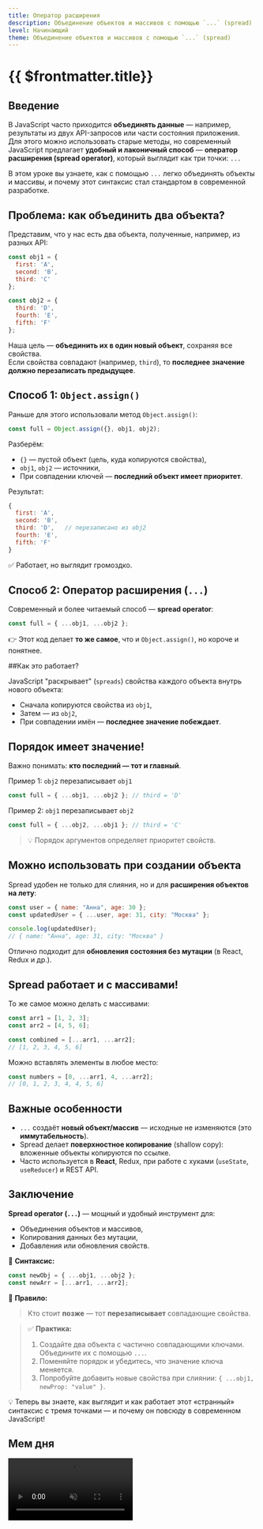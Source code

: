 ```yaml
---
title: Оператор расширения
description: Объединение объектов и массивов с помощью `...` (spread)
level: Начинающий
theme: Объединение объектов и массивов с помощью `...` (spread)
---
```


# {{ $frontmatter.title}}

<ModernJsMeta :level="$frontmatter.level" :theme="$frontmatter.theme"/>

## Введение

В JavaScript часто приходится **объединять данные** — например, результаты из двух API-запросов или части состояния приложения.  
Для этого можно использовать старые методы, но современный JavaScript предлагает **удобный и лаконичный способ** — **оператор расширения (spread operator)**, который выглядит как три точки: `...`

В этом уроке вы узнаете, как с помощью `...` легко объединять объекты и массивы, и почему этот синтаксис стал стандартом в современной разработке.

## Проблема: как объединить два объекта?

Представим, что у нас есть два объекта, полученные, например, из разных API:

```javascript
const obj1 = {
  first: 'A',
  second: 'B',
  third: 'C'
};

const obj2 = {
  third: 'D',
  fourth: 'E',
  fifth: 'F'
};
```

Наша цель — **объединить их в один новый объект**, сохраняя все свойства.  
Если свойства совпадают (например, `third`), то **последнее значение должно перезаписать предыдущее**.

## Способ 1: `Object.assign()`

Раньше для этого использовали метод `Object.assign()`:

```javascript
const full = Object.assign({}, obj1, obj2);
```

Разберём:
- `{}` — пустой объект (цель, куда копируются свойства),
- `obj1`, `obj2` — источники,
- При совпадении ключей — **последний объект имеет приоритет**.

Результат:
```javascript
{
  first: 'A',
  second: 'B',
  third: 'D',   // перезаписано из obj2
  fourth: 'E',
  fifth: 'F'
}
```

✅ Работает, но выглядит громоздко.

## Способ 2: Оператор расширения (`...`)

Современный и более читаемый способ — **spread operator**:

```javascript
const full = { ...obj1, ...obj2 };
```

👉 Этот код делает **то же самое**, что и `Object.assign()`, но короче и понятнее.

##Как это работает?

JavaScript "раскрывает" (`spreads`) свойства каждого объекта внутрь нового объекта:
- Сначала копируются свойства из `obj1`,
- Затем — из `obj2`,
- При совпадении имён — **последнее значение побеждает**.

## Порядок имеет значение!

Важно понимать: **кто последний — тот и главный**.

Пример 1: `obj2` перезаписывает `obj1`
```javascript
const full = { ...obj1, ...obj2 }; // third = 'D'
```

Пример 2: `obj1` перезаписывает `obj2`
```javascript
const full = { ...obj2, ...obj1 }; // third = 'C'
```

> 💡 Порядок аргументов определяет приоритет свойств.

## Можно использовать при создании объекта

Spread удобен не только для слияния, но и для **расширения объектов на лету**:

```javascript
const user = { name: "Анна", age: 30 };
const updatedUser = { ...user, age: 31, city: "Москва" };

console.log(updatedUser);
// { name: "Анна", age: 31, city: "Москва" }
```

Отлично подходит для **обновления состояния без мутации** (в React, Redux и др.).

## Spread работает и с массивами!

То же самое можно делать с массивами:

```javascript
const arr1 = [1, 2, 3];
const arr2 = [4, 5, 6];

const combined = [...arr1, ...arr2];
// [1, 2, 3, 4, 5, 6]
```

Можно вставлять элементы в любое место:

```javascript
const numbers = [0, ...arr1, 4, ...arr2];
// [0, 1, 2, 3, 4, 4, 5, 6]
```

## Важные особенности

- `...` создаёт **новый объект/массив** — исходные не изменяются (это **иммутабельность**).
- Spread делает **поверхностное копирование** (shallow copy): вложенные объекты копируются по ссылке.
- Часто используется в **React**, Redux, при работе с хуками (`useState`, `useReducer`) и REST API.

## Заключение

**Spread operator (`...`)** — мощный и удобный инструмент для:
- Объединения объектов и массивов,
- Копирования данных без мутации,
- Добавления или обновления свойств.

🔹 **Синтаксис:**
```javascript
const newObj = { ...obj1, ...obj2 };
const newArr = [...arr1, ...arr2];
```

🔹 **Правило:**  
> Кто стоит **позже** — тот **перезаписывает** совпадающие свойства.

> ✅ **Практика:**  
> 1. Создайте два объекта с частично совпадающими ключами. Объедините их с помощью `...`.  
> 2. Поменяйте порядок и убедитесь, что значение ключа меняется.  
> 3. Попробуйте добавить новые свойства при слиянии: `{ ...obj1, newProp: "value" }`.

💡 Теперь вы знаете, как выглядит и как работает этот «странный» синтаксис с тремя точками — и почему он повсюду в современном JavaScript!

## Мем дня

<video playsinline autoplay muted loop width="50%" src="/assets/modern-js/spread.mp4" type="video/mp4"/>
